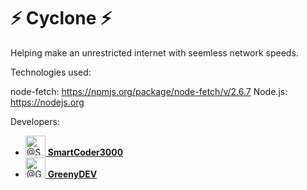 # ⚡ Cyclone ⚡

  Helping make an unrestricted internet with seemless network speeds.

Technologies used:

node-fetch: https://npmjs.org/package/node-fetch/v/2.6.7
Node.js: https://nodejs.org

Developers:<br>

<ul class="list-style-none ">
    <li class="mb-2 d-flex" data-test-selector="grid-mode-element">
      <a href="https://github.com/SmartCoder3000" class="mr-2" data-hovercard-type="user" data-hovercard-url="/users/SmartCoder3000/hovercard" data-octo-click="hovercard-link-click" data-octo-dimensions="link_type:self">
        <img src="https://avatars.githubusercontent.com/u/83769295?s=64&amp;v=4" alt="@SmartCoder3000" size="32" data-view-component="true" class="avatar circle" width="32" height="32">
      </a>
      <span data-view-component="true" class="flex-self-center min-width-0 css-truncate css-truncate-overflow width-fit flex-auto">
        <a href="https://github.com/SmartCoder3000" class="Link--primary no-underline flex-self-center">
          <strong>SmartCoder3000</strong></a>
</span>    </li>
    <li class="mb-2 d-flex" data-test-selector="grid-mode-element">
      <a href="https://github.com/GreenyDEV" class="mr-2" data-hovercard-type="user" data-hovercard-url="/users/GreenyDEV/hovercard" data-octo-click="hovercard-link-click" data-octo-dimensions="link_type:self">
        <img src="https://avatars.githubusercontent.com/u/81369743?s=64&amp;v=4" alt="@GreenyDEV" size="32" data-view-component="true" class="avatar circle" width="32" height="32">
      </a>
      <span data-view-component="true" class="flex-self-center min-width-0 css-truncate css-truncate-overflow width-fit flex-auto">
        <a href="https://github.com/GreenyDEV" class="Link--primary no-underline flex-self-center">
          <strong>GreenyDEV</strong>
        </a>
</span>    </li>
</ul>
